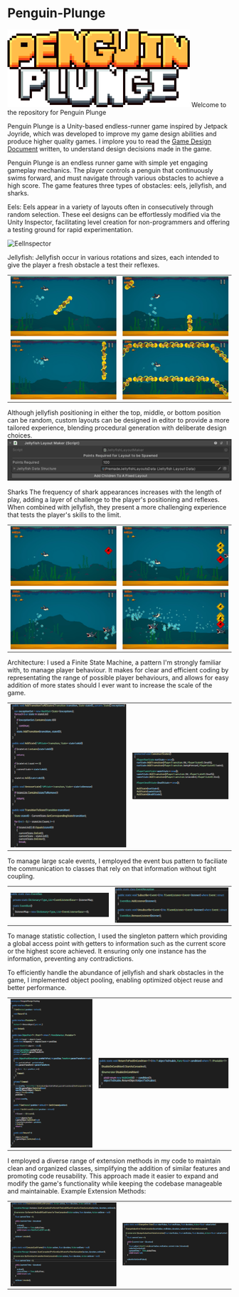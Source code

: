 # Penguin-Plunge

![PenguinPlungeLogo](https://github.com/Tiggle2002/Penguin-Plunge/blob/main/Assets/Art/UI/Interface/PenguinPlungeTextLarge.png)
Welcome to the repository for Penguin Plunge

Penguin Plunge is a Unity-based endless-runner game inspired by Jetpack Joyride, which was developed to improve my game design abilities and produce higher quality games.
I implore you to read the <a href="https://github.com/Tiggle2002/Penguin-Plunge/blob/main/PenguinPlunge%20Design%20Document.pdf">Game Design Document</a> written, to understand design decisions made in the game.

Penguin Plunge is an endless runner game with simple yet engaging gameplay mechanics. The player controls a penguin that continuously swims forward, and must navigate through various obstacles to achieve a high score. The game features three types of obstacles: eels, jellyfish, and sharks.

Eels:
Eels appear in a variety of layouts often in consecutively through random selection. These eel designs can be effortlessly modified via the Unity Inspector, facilitating level creation for non-programmers and offering a testing ground for rapid experimentation.

![EelInspector](https://github.com/Tiggle2002/Penguin-Plunge/blob/main/Screenshots/Editor/EelDiagram.png)



Jellyfish:
Jellyfish occur in various rotations and sizes, each intended to give the player a fresh obstacle a test their reflexes. 
<table>
 <tr>
<td><img src="https://github.com/Tiggle2002/Penguin-Plunge/blob/main/Screenshots/Screenshot_004.jpg" alt="image description" height="50%"></td>
<td><img src="https://github.com/Tiggle2002/Penguin-Plunge/blob/main/Screenshots/Screenshot_005.jpg" alt="image description" height="50%"></td>
 </tr>
  <tr>
<td><img src="https://github.com/Tiggle2002/Penguin-Plunge/blob/main/Screenshots/Screenshot_029.jpg" alt="image description" height="50%"></td>
  <td><img src="https://github.com/Tiggle2002/Penguin-Plunge/blob/main/Screenshots/Screenshot_022.jpg" alt="image description" height="50%"></td>
 </tr>
 </table>
 
 Although jellyfish positioning in either the top, middle, or bottom position can be random, custom layouts can be designed in editor to provide a more tailored experience, blending procedural generation with deliberate design choices. 
![JellyfishInspector](https://github.com/Tiggle2002/Penguin-Plunge/blob/main/Screenshots/Editor/JellyfishLayoutMakerInspector.png)



Sharks
The frequency of shark appearances increases with the length of play, adding a layer of challenge to the player's positioning and reflexes. When combined with jellyfish, they present a more challenging experience that tests the player's skills to the limit.
<table>
 <tr>
<td><img src="https://github.com/Tiggle2002/Penguin-Plunge/blob/main/Screenshots/Screenshot_013.jpg" alt="image description" height="50%"></td>
<td><img src="https://github.com/Tiggle2002/Penguin-Plunge/blob/main/Screenshots/Screenshot_024.jpg" alt="image description" height="50%"></td>
 </tr>
  <tr>
<td><img src="https://github.com/Tiggle2002/Penguin-Plunge/blob/main/Screenshots/Screenshot_025.jpg" alt="image description" height="50%"></td>
  <td><img src="https://github.com/Tiggle2002/Penguin-Plunge/blob/main/Screenshots/Screenshot_028.jpg" alt="image description" height="50%"></td>
 </tr>
 </table>
 
 
 Architecture:
 I used a Finite State Machine, a pattern I'm strongly familiar with, to manage player behaviour. It makes for clear and efficient coding by representating the range of possible player behaviours, and allows for easy addition of more states should I ever want to increase the scale of the game.
 <table>
<tr>
<td><img src="https://github.com/Tiggle2002/Penguin-Plunge/blob/main/Screenshots/CodeSamples/FSMStateManagement.png" alt="image description" height="50%"></td>
  <td><img src="https://github.com/Tiggle2002/Penguin-Plunge/blob/main/Screenshots/CodeSamples/FSMStateConstruction.png" alt="image description" height="50%"></td>
 </tr>
 </table>
To manage large scale events, I employed the event bus pattern to faciliate the communication to classes that rely on that information without tight coupling. 
 <table>
<tr>
<td><img src="https://github.com/Tiggle2002/Penguin-Plunge/blob/main/Screenshots/CodeSamples/EventBus.png" alt="image description" height="50%"></td>
  <td><img src="https://github.com/Tiggle2002/Penguin-Plunge/blob/main/Screenshots/CodeSamples/EventReception.png" alt="image description" height="50%"></td>
 </tr>
 </table>
To manage statistic collection, I used the singleton pattern which providing a global access point with getters to information such as the current score or the highest score achieved. It ensuring only one instance has the information, preventing any contradictions.

To efficiently handle the abundance of jellyfish and shark obstacles in the game, I implemented object pooling, enabling optimized object reuse and better performance.
 <table>
<tr>
<td><img src="https://github.com/Tiggle2002/Penguin-Plunge/blob/main/Screenshots/CodeSamples/ObjectPool.png" alt="image description" height="50%"></td>
  <td><img src="https://github.com/Tiggle2002/Penguin-Plunge/blob/main/Screenshots/CodeSamples/ObjectPoolExtensionMethod.png" alt="image description" height="50%"></td>
 </tr>
 </table>

I employed a diverse range of extension methods in my code to maintain clean and organized classes, simplifying the addition of similar features and promoting code reusability. This approach made it easier to expand and modify the game's functionality while keeping the codebase manageable and maintainable. Example Extension Methods: 
 <table>
<tr>
<td><img src="https://github.com/Tiggle2002/Penguin-Plunge/blob/main/Screenshots/CodeSamples/CoroutineExtensionMethods.png" alt="image description" height="50%"></td>
  <td><img src="https://github.com/Tiggle2002/Penguin-Plunge/blob/main/Screenshots/CodeSamples/ChangeValueOverTimeCoroutine.png" alt="image description" height="50%"></td>
 </tr>
 </table>

